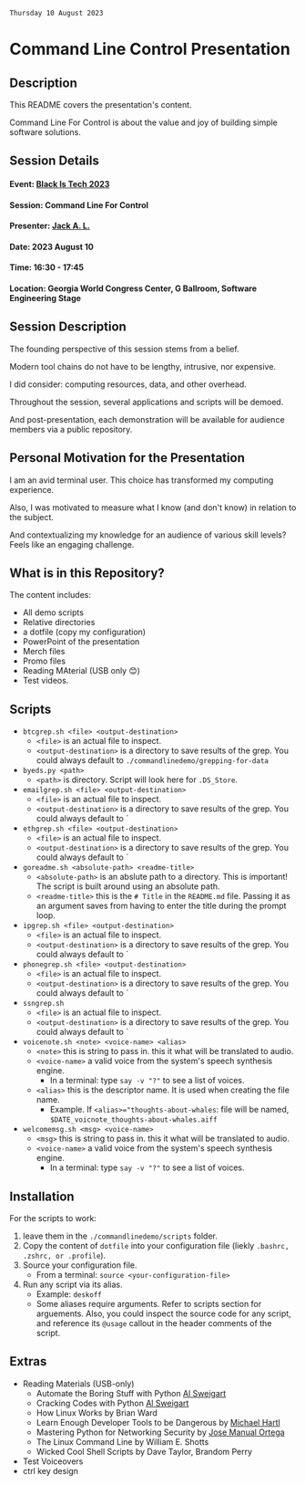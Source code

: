 `Thursday 10 August 2023`
# Command Line Control Presentation

## Description
This README covers the presentation's content. 

Command Line For Control is about the value and joy of building simple software solutions. 

## Session Details
#### Event: [Black Is Tech 2023](https://blackistechconference.com/)
#### Session: Command Line For Control
#### Presenter: [Jack A. L.](https://jack-jack-jack.com)
#### Date: 2023 August 10
#### Time: 16:30 - 17:45
#### Location: Georgia World Congress Center, G Ballroom, Software Engineering Stage

## Session Description

The founding perspective of this session stems from a belief.

Modern tool chains do not have to be lengthy, intrusive, nor expensive. 

I did consider: computing resources, data, and other overhead.

Throughout the session, several applications and scripts will be demoed. 

And post-presentation, each demonstration will be available for audience members via a public repository.

## Personal Motivation for the Presentation
I am an avid terminal user. This choice has transformed my computing experience. 

Also, I was motivated to measure what I know (and don't know) in relation to the subject. 

And contextualizing my knowledge for an audience of various skill levels? Feels like an engaging challenge.

## What is in this Repository?
The content includes:
* All demo scripts
* Relative directories
* a dotfile (copy my configuration)
* PowerPoint of the presentation
* Merch files
* Promo files
* Reading MAterial (USB only 😊)
* Test videos.

## Scripts
* `btcgrep.sh <file> <output-destination>`
	- `<file>` is an actual file to inspect.
	- `<output-destination>` is a directory to save results of the grep. You could always default to `./commandlinedemo/grepping-for-data`
* `byeds.py <path>`
	- `<path>` is directory. Script will look here for `.DS_Store`.
* `emailgrep.sh <file> <output-destination>`
	- `<file>` is an actual file to inspect.
	- `<output-destination>` is a directory to save results of the grep. You could always default to `
* `ethgrep.sh <file> <output-destination>`
	- `<file>` is an actual file to inspect.
	- `<output-destination>` is a directory to save results of the grep. You could always default to `
* `goreadme.sh <absolute-path> <readme-title>`
	- `<absolute-path>` is an abslute path to a directory. This is important! The script is built around using an absolute path.
	- `<readme-title>` this is the `# Title` in the `README.md` file. Passing it as an argument saves from having to enter the title during the prompt loop.
* `ipgrep.sh <file> <output-destination>`
	- `<file>` is an actual file to inspect.
	- `<output-destination>` is a directory to save results of the grep. You could always default to `
* `phonegrep.sh <file> <output-destination>`
	- `<file>` is an actual file to inspect.
	- `<output-destination>` is a directory to save results of the grep. You could always default to `
* `ssngrep.sh`
	- `<file>` is an actual file to inspect.
	- `<output-destination>` is a directory to save results of the grep. You could always default to `
* `voicenote.sh <note> <voice-name> <alias>`
	- `<note>` this is string to pass in. this it what will be translated to audio.
	- `<voice-name>` a valid voice from the system's speech synthesis engine.
		+ In a terminal: type `say -v "?"` to see a list of voices.
	- `<alias>` this is the descriptor name. It is used when creating the file name.
		+ Example. If `<alias>="thoughts-about-whales`: file will be named, `$DATE_voicnote_thoughts-about-whales.aiff`
* `welcomemsg.sh <msg> <voice-name>`
	- `<msg>` this is string to pass in. this it what will be translated to audio. 
	- `<voice-name>` a valid voice from the system's speech synthesis engine.
		+ In a terminal: type `say -v "?"` to see a list of voices.

## Installation
For the scripts to work:
1. leave them in the `./commandlinedemo/scripts` folder.
2. Copy the content of `dotfile` into your configuration file (liekly `.bashrc, .zshrc, or .profile`).
3. Source your configuration file.
    - From a terminal: `source <your-configuration-file>`
4. Run any script via its alias.
    - Example: `deskoff`
    - Some aliases require arguments. Refer to scripts section for arguements. Also, you could inspect the source code for any script, and reference its `@usage` callout in the header comments of the script. 

## Extras
* Reading Materials (USB-only)
	- Automate the Boring Stuff with Python [Al Sweigart](https://alsweigart.com/)
	- Cracking Codes with Python [Al Sweigart](https://alsweigart.com/)
	- How Linux Works by Brian Ward
	- Learn Enough Developer Tools to be Dangerous by [Michael Hartl](https://www.michaelhartl.com/)
	- Mastering Python for Networking Security by [Jose Manual Ortega](https://github.com/jmortega)
	- The Linux Command Line by William E. Shotts
	- Wicked Cool Shell Scripts by Dave Taylor, Brandom Perry
* Test Voiceovers
* ctrl key design
